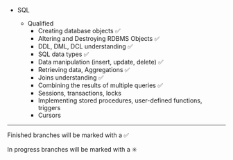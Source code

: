

- SQL 

    - Qualified 
        - Creating database objects :white_check_mark:
        - Altering and Destroying RDBMS Objects :white_check_mark:
        - DDL, DML, DCL understanding :white_check_mark:
        - SQL data types  :white_check_mark:
        - Data manipulation (insert, update, delete) :white_check_mark:
        - Retrieving data, Aggregations :white_check_mark:
        - Joins understanding :white_check_mark:
        - Combining the results of multiple queries :white_check_mark:
        - Sessions, transactions, locks
        - Implementing stored procedures, user-defined functions, triggers
        - Cursors

------------------------------------------------------------------------
Finished branches will be marked with a :white_check_mark:

In progress branches will be marked with a :eight_spoked_asterisk:
